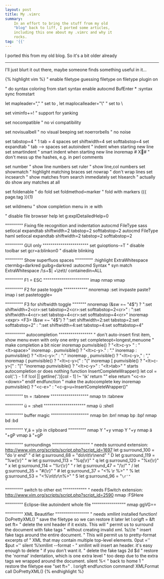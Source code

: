 ```yaml
---
layout: post
title: My .vimrc
summary:
    In an effort to bring the stuff from my old
    "blog" back to liff, I ported some articles,
    including this one about my .vimrc and why it
    rocks.
tag: '{{'
---
```


I ported this from my old blog. So it's a bit older already

----

I'll just blurt it out there, maybe someone finds something useful in it...

{% highlight vim %}
" enable filetype guessing
filetype on
filetype plugin on

" do syntax coloring from start
syntax enable
autocmd BufEnter * :syntax sync fromstart

let mapleader=","       " set <leader> to ,
let maplocalleader="\\" " set <localleader> to \

set viminfo+=!          " support for yanking

set nocompatible        " no vi compatibility

set novisualbell        " no visual beeping
set noerrorbells        " no noise

set tabstop=4           " 1 tab = 4 spaces
set shiftwidth=4
set softtabstop=4
set expandtab           " tab --> spaces
set autoindent          " indent when starting new line
set smartindent         " smart indent when starting new line
inoremap # X#         " don't mess up the hashes, e.g. in perl comments

set number              " show line numbers
set ruler               " show line,col numbers
set showmatch           " highlight matching braces
set nowrap              " don't wrap lines
set incsearch           " show matches from search immediately
set hlsearch            " actually do show any matches at all

set foldenable          " do fold
set foldmethod=marker   " fold with markers ({{ page.tag }}{1)

set wildmenu            " show completion menu in :e with <C-d>

" disable file browser help
let g:explDetailedHelp=0


""""""""" Fixing file recognition and indentation
autocmd FileType sass setlocal expandtab shiftwidth=2 tabstop=2 softtabstop=2
autocmd FileType haml setlocal expandtab shiftwidth=2 tabstop=2 softtabstop=2


""""""""" GUI only """""""""""""""""""""""
set guioptions-=T       " disable toolbar
set gcr=a:blinkon0      " disable blinking


""""""""" Show superfluos spaces """""""""
:highlight ExtraWhitespace ctermbg=darkred guibg=darkred
:autocmd Syntax * syn match ExtraWhitespace /\s\+$\| \+\ze\t/ containedin=ALL


""""""""" F1 = ESC """""""""""""""""""""""
imap <F1> <ESC>
nmap <F1> <ESC>
vmap <F1> <ESC>


""""""""" F2 for paste toggle """"""""""""
nnoremap <F2> :set invpaste paste?<CR>
imap <F2> <C-O><F2>i
set pastetoggle=<F2>


""""""""" F3 for shiftwidth toggle """""""
nnoremap <expr> <F3> (&sw =~ "4$") ? ":set shiftwidth=2<cr>:set tabstop=2<cr>:set softtabstop=2<cr>" : ":set shiftwidth=4<cr>:set tabstop=4<cr>:set softtabstop=4<cr>"
inoremap <expr> <F3> (&sw =~ "4$") ? "<c-o>:set shiftwidth=2<cr><c-o>:set tabstop=2<cr><c-o>:set softtabstop=2<cr>" : "<c-o>:set shiftwidth=4<cr><c-o>:set tabstop=4<cr><c-o>:set softtabstop=4<cr>"


"""""""""" autocompletion """""""""""""""""
" don't auto-insert first item, show menu even with only one entry
set completeopt=longest,menuone
" make completion a bit nicer
inoremap <expr> <space> pumvisible() ? "\<lt>c-y> " : "\<lt>space>"
inoremap <expr> . pumvisible() ? "\<lt>c-y>." : "."
inoremap <expr> : pumvisible() ? "\<lt>c-y>:" : ":"
inoremap <expr> , pumvisible() ? "\<lt>c-y>," : ","
inoremap <expr> ( pumvisible() ? "\<lt>c-y>(" : "("
inoremap <expr> [ pumvisible() ? "\<lt>c-y>[" : "["
"inoremap <expr> <tab> pumvisible() ? "\<lt>c-y>" : "\<lt>tab>"
" starts autocompletion or does nothing
function InsertCompleteWrapper()
    let col = col('.') - 1
    if !col || getline('.')[col - 1] !~ '\k'
        return ""
    else
        return "\<c-n>\<down>"
    endif
endfunction
" make <c-SPACE> the autocomplete key
inoremap <expr> <Nul> pumvisible() ? "\<c-e>" : "\<c-g>u<c-r>=InsertCompleteWrapper()<cr>"


""""""""" tn = :tabnew """""""""""""""""""
nmap tn :tabnew<CR>


""""""""" ü = :shell """""""""""""""""""""
nmap ü :shell<cr>


""""""""" buffer magic """""""""""""""""""
nmap bn :bn!<cr>
nmap bp :bp!<cr>
nmap bd :bd<cr>


""""""""" Y,ä = y/p in clipboard """""""""
nmap Y "+y
vmap Y "+y
nmap ä "+gP
vmap ä "+gP


""""""""" surroundings """""""""""""""""""
" needs surround extension: http://www.vim.org/scripts/script.php?script_id=1697
let g:surround_100 = "do \r end"              " d
let g:surround_68 = "do\n\t\r\nend"           " D
let g:surround_119 = "%w{\r}"                 " w
let g:surround_113 = "%q{\r}"                 " q
let g:surround_120 = "%x{\r}"                 " x
let g:surround_114 = "%r{\r}"                 " r
let g:surround_47 = "/\r/"                    " /
let g:surround_35 = "#{\r}"                   " #
let g:surround_37 = "<% \r %>"                " %
let g:surround_53 = "<%\n\t\r\n%>"            " 5
let g:surround_96  = "`\r'"                   " `


""""""""" switch to other ext """"""""""""
" needs FSwitch extension: http://www.vim.org/scripts/script.php?script_id=2590
nmap <F4> :FSHere<cr>


""""""""" Eclipse-like autoindent whole file """""""""""""""""
nmap <c-f> ggVG==


""""""""" XML Beautifier """""""""""""""""
" needs xmllint installed
function! DoPrettyXML()
    " save the filetype so we can restore it later
    let l:origft = &ft
    set ft=
    " delete the xml header if it exists. This will
    " permit us to surround the document with fake tags
    " without creating invalid xml.
    1s/<?xml .*?>//e
    " insert fake tags around the entire document.
    " This will permit us to pretty-format excerpts of
    " XML that may contain multiple top-level elements.
    0put ='<PrettyXML>'
    $put ='</PrettyXML>'
    silent %!xmllint --format -
    " xmllint will insert an <?xml?> header. it's easy enough to delete
    " if you don't want it.
    " delete the fake tags
    2d
    $d
    " restore the 'normal' indentation, which is one extra level
    " too deep due to the extra tags we wrapped around the document.
    silent %<
    " back to home
    1
    " restore the filetype
    exe "set ft=" . l:origft
    endfunction
command! XMLFormat call DoPrettyXML()
{% endhighlight %}

